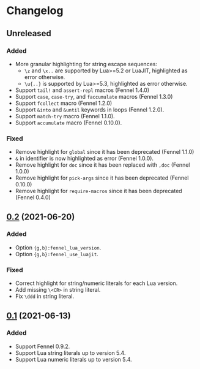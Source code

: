 # Changelog

## Unreleased

### Added

- More granular highlighting for string escape sequences:
  - `\z` and `\x..` are supported by Lua>=5.2 or LuaJIT, highlighted as error otherwise.
  - `\u{..}` is supported by Lua>=5.3, highlighted as error otherwise.
- Support `tail!` and `assert-repl` macros (Fennel 1.4.0)
- Support `case`, `case-try`, and `faccumulate` macros (Fennel 1.3.0)
- Support `fcollect` macro (Fennel 1.2.0)
- Support `&into` and `&until` keywords in loops (Fennel 1.2.0).
- Support `match-try` macro (Fennel 1.1.0).
- Support `accumulate` macro (Fennel 0.10.0).

### Fixed

- Remove highlight for `global` since it has been deprecated (Fennel 1.1.0)
- `&` in identifier is now highlighted as error (Fennel 1.0.0).
- Remove highlight for `doc` since it has been replaced with `,doc` (Fennel 1.0.0)
- Remove highlight for `pick-args` since it has been deprecated (Fennel 0.10.0)
- Remove highlight for `require-macros` since it has been deprecated (Fennel 0.4.0)

## [0.2][v0.2] (2021-06-20)

### Added

- Option `{g,b}:fennel_lua_version`.
- Option `{g,b}:fennel_use_luajit`.

### Fixed

- Correct highlight for string/numeric literals for each Lua version.
- Add missing `\<CR>` in string literal.
- Fix `\ddd` in string literal.

## [0.1][v0.1] (2021-06-13)

### Added

- Support Fennel 0.9.2.
- Support Lua string literals up to version 5.4.
- Support Lua numeric literals up to version 5.4.

[v0.2]: https://github.com/mnacamura/vim-fennel-syntax/tree/v0.2
[v0.1]: https://github.com/mnacamura/vim-fennel-syntax/tree/v0.1
